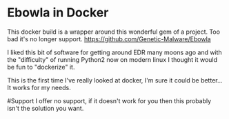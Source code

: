 # Ebowla in Docker

This docker build is a wrapper around this wonderful gem of a project. Too bad it's no longer support. https://github.com/Genetic-Malware/Ebowla

I liked this bit of software for getting around EDR many moons ago and with the "difficulty" of running Python2 now on modern linux I thought it would be fun to "dockerize" it.

This is the first time I've really looked at docker, I'm sure it could be better... It works for my needs.

#Support
I offer no support, if it doesn't work for you then this probably isn't the solution you want.
